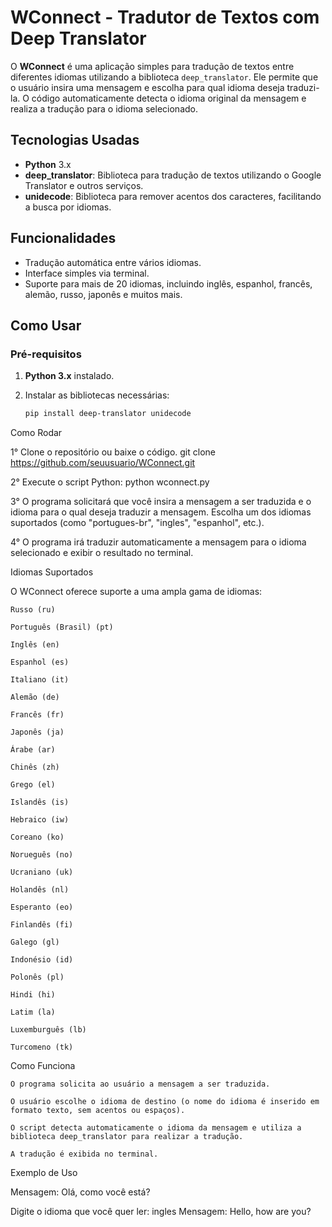 # WConnect - Tradutor de Textos com Deep Translator

O **WConnect** é uma aplicação simples para tradução de textos entre diferentes idiomas utilizando a biblioteca `deep_translator`. Ele permite que o usuário insira uma mensagem e escolha para qual idioma deseja traduzi-la. O código automaticamente detecta o idioma original da mensagem e realiza a tradução para o idioma selecionado.

## Tecnologias Usadas

- **Python** 3.x
- **deep_translator**: Biblioteca para tradução de textos utilizando o Google Translator e outros serviços.
- **unidecode**: Biblioteca para remover acentos dos caracteres, facilitando a busca por idiomas.

## Funcionalidades

- Tradução automática entre vários idiomas.
- Interface simples via terminal.
- Suporte para mais de 20 idiomas, incluindo inglês, espanhol, francês, alemão, russo, japonês e muitos mais.

## Como Usar

### Pré-requisitos

1. **Python 3.x** instalado.
2. Instalar as bibliotecas necessárias:
   
   ```bash
   pip install deep-translator unidecode


Como Rodar

1° Clone o repositório ou baixe o código.
    git clone https://github.com/seuusuario/WConnect.git

2° Execute o script Python:
    python wconnect.py

3° O programa solicitará que você insira a mensagem a ser traduzida e o idioma para o qual deseja traduzir a mensagem. Escolha um dos idiomas suportados (como "portugues-br", "ingles", "espanhol", etc.).

4° O programa irá traduzir automaticamente a mensagem para o idioma selecionado e exibir o resultado no terminal.


Idiomas Suportados

O WConnect oferece suporte a uma ampla gama de idiomas:

    Russo (ru)

    Português (Brasil) (pt)

    Inglês (en)

    Espanhol (es)

    Italiano (it)

    Alemão (de)

    Francês (fr)

    Japonês (ja)

    Árabe (ar)

    Chinês (zh)

    Grego (el)

    Islandês (is)

    Hebraico (iw)

    Coreano (ko)

    Norueguês (no)

    Ucraniano (uk)

    Holandês (nl)

    Esperanto (eo)

    Finlandês (fi)

    Galego (gl)

    Indonésio (id)

    Polonês (pl)

    Hindi (hi)

    Latim (la)

    Luxemburguês (lb)

    Turcomeno (tk)

Como Funciona

    O programa solicita ao usuário a mensagem a ser traduzida.

    O usuário escolhe o idioma de destino (o nome do idioma é inserido em formato texto, sem acentos ou espaços).

    O script detecta automaticamente o idioma da mensagem e utiliza a biblioteca deep_translator para realizar a tradução.

    A tradução é exibida no terminal.

Exemplo de Uso

Mensagem:
Olá, como você está?

Digite o idioma que você quer ler:
ingles
Mensagem:
Hello, how are you?